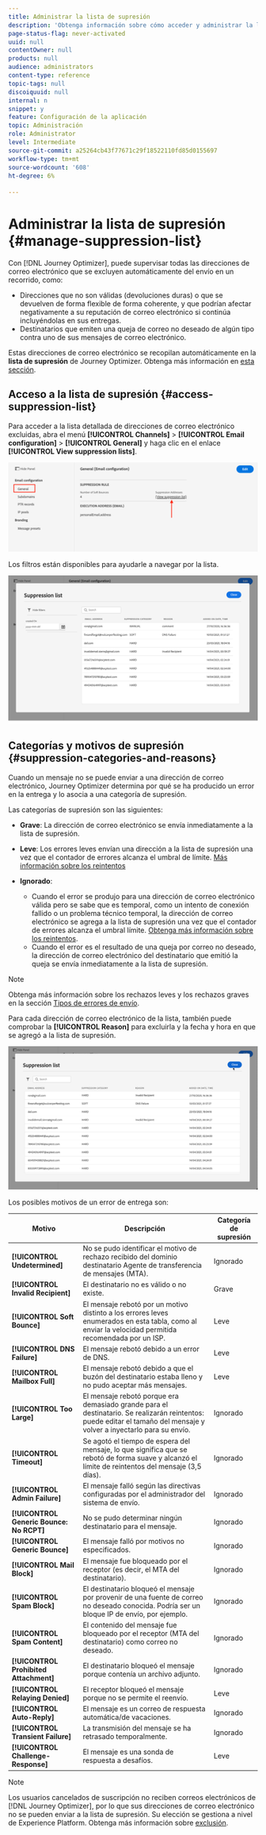 ```yaml
---
title: Administrar la lista de supresión
description: 'Obtenga información sobre cómo acceder y administrar la lista de supresión de Journey Optimizer '
page-status-flag: never-activated
uuid: null
contentOwner: null
products: null
audience: administrators
content-type: reference
topic-tags: null
discoiquuid: null
internal: n
snippet: y
feature: Configuración de la aplicación
topic: Administración
role: Administrator
level: Intermediate
source-git-commit: a25264cb43f77671c29f18522110fd85d0155697
workflow-type: tm+mt
source-wordcount: '608'
ht-degree: 6%

---
```



# Administrar la lista de supresión {#manage-suppression-list}

Con [!DNL Journey Optimizer], puede supervisar todas las direcciones de correo electrónico que se excluyen automáticamente del envío en un recorrido, como:

* Direcciones que no son válidas (devoluciones duras) o que se devuelven de forma flexible de forma coherente, y que podrían afectar negativamente a su reputación de correo electrónico si continúa incluyéndolas en sus entregas.
* Destinatarios que emiten una queja de correo no deseado de algún tipo contra uno de sus mensajes de correo electrónico.

<!--Profiles who unsubscribe from your sendings. Learn more on [opting-out](../consent.md). NOT TRUE as confirmed by eng.: "Subscribe and Unsubscribe are handled by the Consent/Subscription service. A user that opts out will not make it to the suppression list – we won’t send them emails."-->

Estas direcciones de correo electrónico se recopilan automáticamente en la **lista de supresión** de Journey Optimizer. Obtenga más información en [esta sección](../suppression-list.md).

## Acceso a la lista de supresión {#access-suppression-list}

Para acceder a la lista detallada de direcciones de correo electrónico excluidas, abra el menú **[!UICONTROL Channels]** > **[!UICONTROL Email configuration]** > **[!UICONTROL General]** y haga clic en el enlace **[!UICONTROL View suppression lists]**.

![](../assets/suppression-list-link.png)

Los filtros están disponibles para ayudarle a navegar por la lista.

![](../assets/suppression-list-filters.png)

<!--suppression date,  category and reason, but on staging, only creation date filter is available-->

<!--You can also download the list as a CSV file for analysis and reporting purpose. Won't be available.-->

## Categorías y motivos de supresión {#suppression-categories-and-reasons}

Cuando un mensaje no se puede enviar a una dirección de correo electrónico, Journey Optimizer determina por qué se ha producido un error en la entrega y lo asocia a una categoría de supresión.

Las categorías de supresión son las siguientes:

* **Grave**: La dirección de correo electrónico se envía inmediatamente a la lista de supresión.

* **Leve**: Los errores leves envían una dirección a la lista de supresión una vez que el contador de errores alcanza el umbral de límite. [Más información sobre los reintentos](retries.md)

* **Ignorado**:
   * Cuando el error se produjo para una dirección de correo electrónico válida pero se sabe que es temporal, como un intento de conexión fallido o un problema técnico temporal, la dirección de correo electrónico se agrega a la lista de supresión una vez que el contador de errores alcanza el umbral límite. [Obtenga más información sobre los reintentos](retries.md).
   * Cuando el error es el resultado de una queja por correo no deseado, la dirección de correo electrónico del destinatario que emitió la queja se envía inmediatamente a la lista de supresión.

<!--**Manual**: You can also manually add an email address to the suppression list. => Manual category will be available when manually adding an address to the suppression list (via API)-->

>[!NOTE]
>
>Obtenga más información sobre los rechazos leves y los rechazos graves en la sección [Tipos de errores de envío](../suppression-list.md#delivery-failures).

Para cada dirección de correo electrónico de la lista, también puede comprobar la **[!UICONTROL Reason]** para excluirla y la fecha y hora en que se agregó a la lista de supresión.

![](../assets/suppression-list-temp.png)
<!--to replace with suppression-list.png when Manual category is available (through API)-->

Los posibles motivos de un error de entrega son:

| Motivo | Descripción | Categoría de supresión |
---------|----------|--------- |
| **[!UICONTROL Undetermined]** | No se pudo identificar el motivo de rechazo recibido del dominio destinatario Agente de transferencia de mensajes (MTA). | Ignorado |
| **[!UICONTROL Invalid Recipient]** | El destinatario no es válido o no existe. | Grave |
| **[!UICONTROL Soft Bounce]** | El mensaje rebotó por un motivo distinto a los errores leves enumerados en esta tabla, como al enviar la velocidad permitida recomendada por un ISP. | Leve |
| **[!UICONTROL DNS Failure]** | El mensaje rebotó debido a un error de DNS. | Leve |
| **[!UICONTROL Mailbox Full]** | El mensaje rebotó debido a que el buzón del destinatario estaba lleno y no pudo aceptar más mensajes. | Leve |
| **[!UICONTROL Too Large]** | El mensaje rebotó porque era demasiado grande para el destinatario. [](retries.md) Se realizarán reintentos: puede editar el tamaño del mensaje y volver a inyectarlo para su envío. | Ignorado |
| **[!UICONTROL Timeout]** | Se agotó el tiempo de espera del mensaje, lo que significa que se rebotó de forma suave y alcanzó el límite de reintentos del mensaje (3,5 días). | Ignorado |
| **[!UICONTROL Admin Failure]** | El mensaje falló según las directivas configuradas por el administrador del sistema de envío. <!--For example, if emails are blackholed at the global, domain or binding level using the "blackhole" directive, this bounce code is used.--> | Ignorado |
| **[!UICONTROL Generic Bounce: No RCPT]** | No se pudo determinar ningún destinatario para el mensaje. | Ignorado |
| **[!UICONTROL Generic Bounce]** | El mensaje falló por motivos no especificados. | Ignorado |
| **[!UICONTROL Mail Block]** | El mensaje fue bloqueado por el receptor (es decir, el MTA del destinatario). | Ignorado |
| **[!UICONTROL Spam Block]** | El destinatario bloqueó el mensaje por provenir de una fuente de correo no deseado conocida. Podría ser un bloque IP de envío, por ejemplo. | Ignorado |
| **[!UICONTROL Spam Content]** | El contenido del mensaje fue bloqueado por el receptor (MTA del destinatario) como correo no deseado. | Ignorado |
| **[!UICONTROL Prohibited Attachment]** | El destinatario bloqueó el mensaje porque contenía un archivo adjunto. | Ignorado |
| **[!UICONTROL Relaying Denied]** | El receptor bloqueó el mensaje porque no se permite el reenvío. | Leve |
| **[!UICONTROL Auto-Reply]** | El mensaje es un correo de respuesta automática/de vacaciones. | Ignorado |
| **[!UICONTROL Transient Failure]** | La transmisión del mensaje se ha retrasado temporalmente. | Ignorado |
| **[!UICONTROL Challenge-Response]** | El mensaje es una sonda de respuesta a desafíos. | Leve |

>[!NOTE]
>
>Los usuarios cancelados de suscripción no reciben correos electrónicos de [!DNL Journey Optimizer], por lo que sus direcciones de correo electrónico no se pueden enviar a la lista de supresión. Su elección se gestiona a nivel de Experience Platform. Obtenga más información sobre [exclusión](../consent.md).

<!--
Removed from the table provided by SparkPost/Momentum:
| **[!UICONTROL Subscribe]** | The message is a subscribe request. | Ignored |
| **[!UICONTROL Unsubscribe]** | The message is an unsubscribe request. | Hard |
-->

<!--Note to add eventually: If a user is subscribed and [!DNL Journey Optimizer] fails to send emails to their subscribed email address, they will get added to the suppression list. (not sure it's possible to subscribe through AJO or need to find reference to Experience Platform doc?)-->


